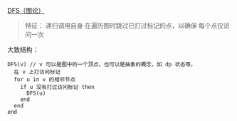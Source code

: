 [DFS（图论）](https://oi-wiki.org/graph/dfs/)
>特征： 递归调用自身
在遍历图时跳过已打过标记的点，以确保 每个点仅访问一次

大致结构：
```
DFS(v) // v 可以是图中的一个顶点，也可以是抽象的概念，如 dp 状态等。
  在 v 上打访问标记
  for u in v 的相邻节点
    if u 没有打过访问标记 then
      DFS(u)
    end
  end
end
```
